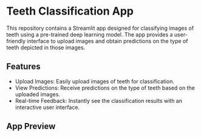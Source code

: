 # Teeth Classification App
This repository contains a Streamlit app designed for classifying images of teeth using a pre-trained deep learning model. The app provides a user-friendly interface to upload images and obtain predictions on the type of teeth depicted in those images.

## Features
- Upload Images: Easily upload images of teeth for classification.
- View Predictions: Receive predictions on the type of teeth based on the uploaded images.
- Real-time Feedback: Instantly see the classification results with an interactive user interface.

## App Preview

